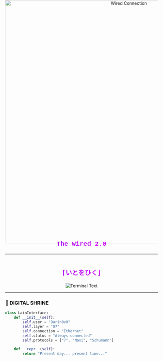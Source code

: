 <div align="center">
  <!-- Full-width animated background -->
  <img src="https://fauux.neocities.org/wiredLogInNew_512px_06.gif" width="800" style="margin: -50px 0 -30px 0" alt="Wired Connection">

  <!-- Instant glitch header with inline animation -->
  <h2 style="
    background: linear-gradient(90deg, #7F16EE 0%, #FF00FF 100%);
    -webkit-background-clip: text;
    -webkit-text-fill-color: transparent;
    font-family: 'Courier New', monospace;
    animation: glitch 1s linear infinite;
    margin: 0;
  ">
   
The Wired 2.0<br><hr><br>
⌈いとをひく⌋

  </h2>

  <!-- Pre-loaded typing animation -->
  <img src="https://readme-typing-svg.demolab.com?font=Roboto+Mono&weight=600&duration=0&color=7F16EE&width=435&lines=CONNECTED+TO+THE+WIRED;PROTOCOL+7+ACTIVATED;USER%3A+DARIN0V0" alt="Terminal Text">
</div>


---

### 💾 **DIGITAL SHRINE**  
```python
class LainInterface:
    def __init__(self):
        self.user = "Darin0v0"
        self.layer = "07"
        self.connection = "Ethernet"
        self.status = "Always connected"
        self.protocols = ["7", "Navi", "Schumann"]
    
    def __repr__(self):
        return "Present day... present time..."
